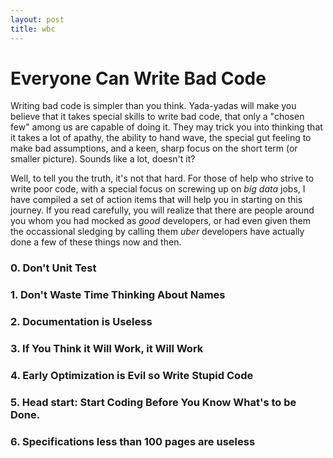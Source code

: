 ```yaml
---
layout: post
title: wbc
---
```



# Everyone Can Write Bad Code

Writing bad code is simpler than you think. Yada-yadas will make you believe that it takes special skills to write bad code, that only a "chosen few" among us are capable of doing it. They may trick you into thinking that it takes a lot of apathy, the ability to hand wave, the special gut feeling to make bad assumptions, and a keen, sharp focus on the short term (or smaller picture). Sounds like a lot, doesn't it?

Well, to tell you the truth, it's not that hard. For those of help who strive to write poor code, with a special focus on screwing up on _big data_ jobs, I have compiled a set of action items that will help you in starting on this journey. If you read carefully, you will realize that there are people around you whom you had mocked as _good_ developers, or had even given them the occassional sledging by calling them _uber_ developers have actually done a few of these things now and then.



### 0. Don't Unit Test

### 1. Don't Waste Time Thinking About Names

### 2. Documentation is Useless

### 3. If You Think it Will Work, it Will Work

### 4. Early Optimization is Evil so Write Stupid Code

### 5. Head start: Start Coding Before You Know What's to be Done.

### 6. Specifications less than 100 pages are useless
